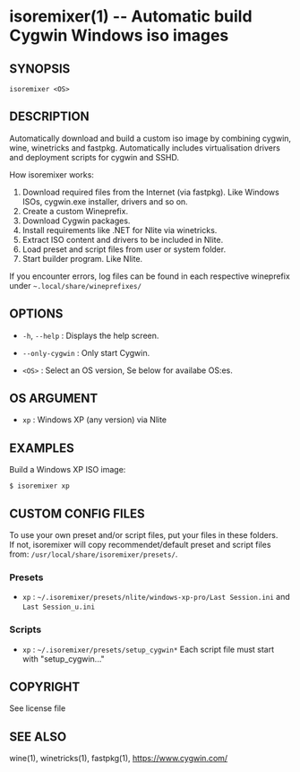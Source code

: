 isoremixer(1) -- Automatic build Cygwin Windows iso images
=============================================

## SYNOPSIS

`isoremixer <OS>`

## DESCRIPTION

Automatically download and build a custom iso image by combining cygwin, wine,
winetricks and fastpkg. Automatically includes virtualisation drivers and
deployment scripts for cygwin and SSHD.

How isoremixer works:

1. Download required files from the Internet (via fastpkg). Like Windows ISOs,
   cygwin.exe installer, drivers and so on.
2. Create a custom Wineprefix.
3. Download Cygwin packages.
4. Install requirements like .NET for Nlite via winetricks.
5. Extract ISO content and drivers to be included in Nlite.
6. Load preset and script files from user or system folder.
7. Start builder program. Like Nlite.

If you encounter errors, log files can be found in each respective wineprefix
under `~.local/share/wineprefixes/`

## OPTIONS

* `-h`, `--help` :
  Displays the help screen.
* `--only-cygwin` :
  Only start Cygwin.

* `<OS>` :
  Select an OS version, Se below for availabe OS:es.

## OS ARGUMENT

* `xp` : Windows XP (any version) via Nlite

## EXAMPLES

Build a Windows XP ISO image:

    $ isoremixer xp

## CUSTOM CONFIG FILES

To use your own preset and/or script files, put your files in these folders.  
If not, isoremixer will copy recommendet/default preset and script files
from: `/usr/local/share/isoremixer/presets/`.

### Presets

* `xp` : `~/.isoremixer/presets/nlite/windows-xp-pro/Last Session.ini`
  and `Last Session_u.ini`

### Scripts

* `xp` : `~/.isoremixer/presets/setup_cygwin*` Each script file must start
  with "setup_cygwin..."

## COPYRIGHT

See license file

## SEE ALSO

wine(1), winetricks(1), fastpkg(1), https://www.cygwin.com/
